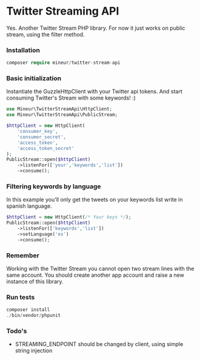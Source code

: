 # Twitter Streaming API
Yes. Another Twitter Stream PHP library. For now it just works on public stream, using the filter method.<br>

### Installation
```php
composer require mineur/twitter-stream-api
```

### Basic initialization
Instantiate the GuzzleHttpClient with your Twitter api tokens. And start consuming Twitter's Stream with some keywords! :)
```php
use Mineur\TwitterStreamApi\HttpClient;
use Mineur\TwitterStreamApi\PublicStream;

$httpClient = new HttpClient(
    'consumer_key',
    'consumer_secret',
    'access_token',
    'access_token_secret'
);
PublicStream::open($httpClient)
    ->listenFor(['your','keywords','list'])
    ->consume();
```

### Filtering keywords by language
In this example you'll only get the tweets on your keywords list write in spanish language. 
```php
$httpClient = new HttpClient(/* Your keys */);
PublicStream::open($httpClient)
    ->listenFor(['keywords','list'])
    ->setLanguage('es')
    ->consume();
```

### Remember
Working with the Twitter Stream you cannot open two stream lines with the same account. You should create another app account and raise a new instance of this library.

### Run tests
```php
composer install
./bin/vendor/phpunit
```

### Todo's
* STREAMING_ENDPOINT should be changed by client, using simple string injection
